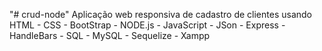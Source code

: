 "# crud-node" 
Aplicação web responsiva de cadastro de clientes usando HTML - CSS - BootStrap - NODE.js - JavaScript - JSon - Express - HandleBars - SQL - MySQL - Sequelize - Xampp